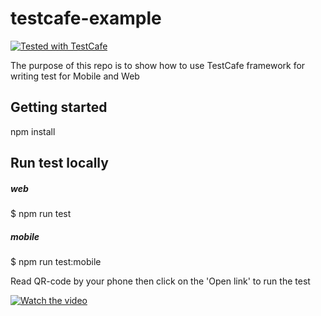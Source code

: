 # testcafe-example

<a href="https://github.com/DevExpress/testcafe">
    <img alt="Tested with TestCafe" src="https://img.shields.io/badge/tested%20with-TestCafe-2fa4cf.svg">
</a>

The purpose of this repo is to show how to use TestCafe framework
for writing test for Mobile and Web

## Getting started
npm install

## Run test locally
##### web
$ npm run test

##### mobile
$ npm run test:mobile

Read QR-code by your phone then click on the 'Open link' to run the test

[![Watch the video](https://monosnap.com/file/En5ZweISzVnwMtBApkcIQMl1BeJVcx.png)](https://youtu.be/juc1ObcvpD8)